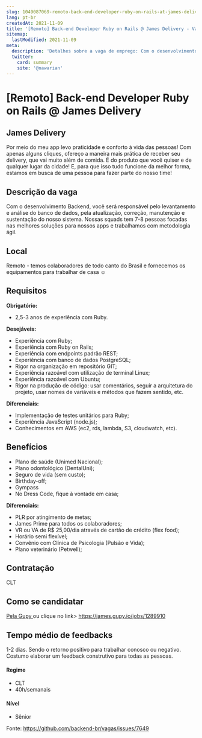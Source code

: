 ```yaml
---
slug: 1049087069-remoto-back-end-developer-ruby-on-rails-at-james-delivery
lang: pt-br
createdAt: 2021-11-09
title: '[Remoto] Back-end Developer Ruby on Rails @ James Delivery - Vaga de Emprego'
sitemap:
  lastModified: 2021-11-09
meta:
  description: 'Detalhes sobre a vaga de emprego: Com o desenvolvimento Backend, você será responsável pelo levantamento e análise do banco de dados, pela atualização, correção, manutenção e sustentação do nosso sistema. Nossas squads tem 7-8 pessoas focadas nas melhores soluções para nossos apps e trabalhamos com metodologia ágil.'
  twitter:
    card: summary
    site: '@nawarian'
---
```


# [Remoto] Back-end Developer Ruby on Rails @ James Delivery

## James Delivery 

Por meio do meu app levo praticidade e conforto à vida das pessoas! Com apenas alguns cliques, ofereço a maneira mais prática de receber seu delivery, que vai muito além de comida. É do produto que você quiser e de qualquer lugar da cidade! E, para que isso tudo funcione da melhor forma, estamos em busca de uma pessoa para fazer parte do nosso time!

## Descrição da vaga

Com o desenvolvimento Backend, você será responsável pelo levantamento e análise do banco de dados, pela atualização, correção, manutenção e sustentação do nosso sistema. 
Nossas squads tem 7-8 pessoas focadas nas melhores soluções para nossos apps e trabalhamos com metodologia ágil.

## Local

Remoto - temos colaboradores de todo canto do Brasil e fornecemos os equipamentos para trabalhar de casa ☺

## Requisitos

**Obrigatório:**
- 2,5-3 anos de experiência com Ruby.

**Desejáveis:**
- Experiência com Ruby;
- Experiência com Ruby on Rails;
- Experiência com endpoints padrão REST;
- Experiência com banco de dados PostgreSQL;
- Rigor na organização em repositório GIT;
- Experiência razoável com utilização de terminal Linux;
- Experiência razoável com Ubuntu;
- Rigor na produção de código: usar comentários, seguir a arquitetura do projeto, usar nomes de variáveis e métodos que fazem sentido, etc.

**Diferenciais:**
- Implementação de testes unitários para Ruby;
- Experiência JavaScript (node.js);
- Conhecimentos em AWS (ec2, rds, lambda, S3, cloudwatch, etc).

## Benefícios

- Plano de saúde (Unimed Nacional);
- Plano odontológico (DentalUni);
- Seguro de vida (sem custo);
- Birthday-off;
- Gympass
- No Dress Code, fique à vontade em casa; 

**Diferenciais:**

- PLR por atingimento de metas;
- James Prime para todos os colaboradores;
- VR ou VA de R$ 25,00/dia através de cartão de crédito (flex food);
- Horário semi flexível;
- Convênio com Clínica de Psicologia (Pulsão e Vida); 
- Plano veterinário (Petwell);

## Contratação

CLT 

## Como se candidatar

[Pela Gupy ](https://james.gupy.io/jobs/1289910)ou clique no link> https://james.gupy.io/jobs/1289910

## Tempo médio de feedbacks

1-2 dias. 
Sendo o retorno positivo para trabalhar conosco ou negativo. Costumo elaborar um feedback construtivo para todas as pessoas. 

#### Regime
- CLT
- 40h/semanais

#### Nível
- Sênior





Fonte: https://github.com/backend-br/vagas/issues/7649